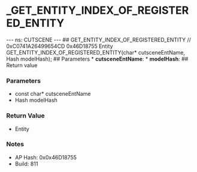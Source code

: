 # _GET_ENTITY_INDEX_OF_REGISTERED_ENTITY

--- ns: CUTSCENE --- ## GET_ENTITY_INDEX_OF_REGISTERED_ENTITY  // 0xC0741A26499654CD 0x46D18755 Entity GET_ENTITY_INDEX_OF_REGISTERED_ENTITY(char* cutsceneEntName, Hash modelHash);   ## Parameters * **cutsceneEntName**: * **modelHash**:  ## Return value

### Parameters
* const char* cutsceneEntName
* Hash modelHash

### Return Value
* Entity

### Notes
* AP Hash: 0x0x46D18755
* Build: 811

